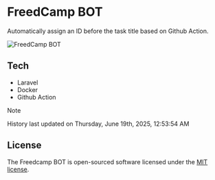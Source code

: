# FreedCamp BOT

Automatically assign an ID before the task title based on Github Action.

![FreedCamp BOT](https://repository-images.githubusercontent.com/737932867/7d34798b-2680-471c-b089-a78a718d3d6a)

## Tech

- Laravel
- Docker
- Github Action

> [!NOTE]  
> History last updated on Thursday, June 19th, 2025, 12:53:54 AM

## License

The Freedcamp BOT is open-sourced software licensed under the [MIT license](https://opensource.org/licenses/MIT).
